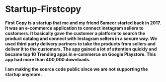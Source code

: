 # Startup-Firstcopy
<strong>
First Copy is a startup that me and my friend Sameer started back in 2017. 
It was an e-commerce application to connect instagram sellers to customers. It basically gave the customer a platform to search the product catalog and connect with Instagram    sellers in a secure way. We used third party delivery partners to take the products from sellers and deliver it to the customers. 
The app gained a lot of attention quickly and became top 10 Trending apps in e-commerce on Google Playstore. 
This app had more than 400,000 downloads. 
  
I am making the source code public since we are not supporting the startup anymore. 
</strong>


